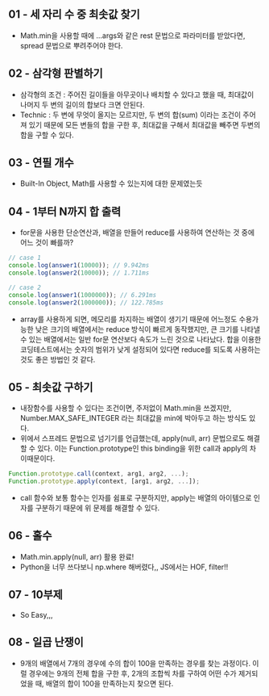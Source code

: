 ## 01 - 세 자리 수 중 최솟값 찾기

- Math.min을 사용할 때에 ...args와 같은 rest 문법으로 파라미터를 받았다면, spread 문법으로 뿌려주어야 한다.

## 02 - 삼각형 판별하기

- 삼각형의 조건 : 주어진 길이들을 아무곳이나 배치할 수 있다고 했을 때, 최대값이 나머지 두 변의 길이의 합보다 크면 안된다.
- Technic : 두 변에 무엇이 올지는 모르지만, 두 변의 합(sum) 이라는 조건이 주어져 있기 때문에 모든 변들의 합을 구한 후, 최대값을 구해서 최대값을 빼주면 두변의 합을 구할 수 있다.

## 03 - 연필 개수

- Built-In Object, Math를 사용할 수 있는지에 대한 문제였는듯

## 04 - 1부터 N까지 합 출력

- for문을 사용한 단순연산과, 배열을 만들어 reduce를 사용하여 연산하는 것 중에 어느 것이 빠를까?

```jsx
// case 1
console.log(answer1(10000)); // 9.942ms
console.log(answer2(10000)); // 1.711ms

// case 2
console.log(answer1(1000000)); // 6.291ms
console.log(answer2(1000000)); // 122.785ms
```

- array를 사용하게 되면, 메모리를 차지하는 배열이 생기기 때문에 어느정도 수용가능한 낮은 크기의 배열에서는 reduce 방식이 빠르게 동작했지만, 큰 크기를 나타낼 수 있는 배열에서는 일반 for문 연산보다 속도가 느린 것으로 나타났다. 합을 이용한 코딩테스트에서는 숫자의 범위가 낮게 설정되어 있다면 reduce를 되도록 사용하는 것도 좋은 방법인 것 같다.

## 05 - 최솟값 구하기

- 내장함수를 사용할 수 있다는 조건이면, 주저없이 Math.min을 쓰겠지만, Number.MAX_SAFE_INTEGER 라는 최대값을 min에 박아두고 하는 방식도 있다.
- 위에서 스프레드 문법으로 넘기기를 언급했는데, apply(null, arr) 문법으로도 해결할 수 있다. 이는 Function.prototype인 this binding을 위한 call과 apply의 차이때문이다.

```jsx
Function.prototype.call(context, arg1, arg2, ...);
Function.prototype.apply(context, [arg1, arg2, ...]);
```

- call 함수와 보통 함수는 인자를 쉼표로 구분하지만, apply는 배열의 아이템으로 인자를 구분하기 때문에 위 문제를 해결할 수 있다.

## 06 - 홀수

- Math.min.apply(null, arr) 활용 완료!
- Python을 너무 쓰다보니 np.where 해버렸다,, JS에서는 HOF, filter!!

## 07 - 10부제

- So Easy,,,

## 08 - 일곱 난쟁이

- 9개의 배열에서 7개의 경우에 수의 합이 100을 만족하는 경우를 찾는 과정이다. 이럴 경우에는 9개의 전체 합을 구한 후, 2개의 조합씩 차를 구하여 어떤 수가 제거되었을 때, 배열의 합이 100을 만족하는지 찾으면 된다.
